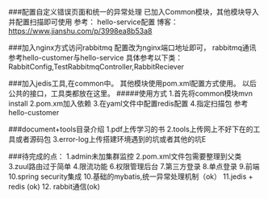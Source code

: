 ###配置自定义错误页面和统一的异常处理
   已加入Common模块，其他模块导入并配置扫描即可使用
   参考：
      hello-service配置
      博客：https://www.jianshu.com/p/3998ea8b53a8

###加入nginx方式访问rabbitmq
  配置改为nginx端口地址即可，
  rabbitmq通讯参考hello-customer与hello-service
  具体参考以下类：
    RabbitConfig,TestRabbitmqController,RabbitReciever

###加入jedis工具,在common中。
 其他模块使用pom.xml配置方式使用。
 以后公共的接口，工具类都放在这里。
 #####使用方式
 1.首先将common模块mvn install
 2.pom.xm加入依赖
3.在yaml文件中配置redis配置
4.指定扫描包
参考hello-customer


###document+tools目录介绍
1.pdf上传学习的书
2.tools上传网上不好下在的工具或者源码包
3.error-log上传搭建环境遇到的坑或者其他的坑E


###待完成的点：
1.admin未加集群监控
2.pom.xml文件包需要整理到父类
3.zuul路由过于简单
4.限流功能
6.权限管理后台
7.第三方登录
8.单点登录
9.前端
10.spring security集成
10.基础的mybatis,统一异常处理机制（ok）
11.jedis + redis (ok)
12. rabbit通信(ok)